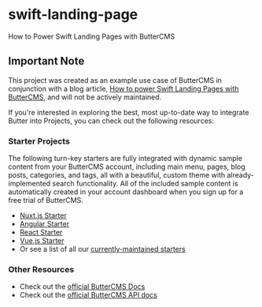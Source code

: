 # swift-landing-page

How to Power Swift Landing Pages with ButterCMS

## Important Note

This project was created as an example use case of ButterCMS in conjunction with a blog article, [How to power Swift Landing Pages with ButterCMS](https://buttercms.com/blog/swift-tutorial-landing-page/), and will not be actively maintained.

If you're interested in exploring the best, most up-to-date way to integrate Butter into <FRAMEWORK> Projects, you can check out the following resources:

### Starter Projects

The following turn-key starters are fully integrated with dynamic sample content from your ButterCMS account, including main menu, pages, blog posts, categories, and tags, all with a beautiful, custom theme with already-implemented search functionality. All of the included sample content is automatically created in your account dashboard when you sign up for a free trial of ButterCMS.

- [Nuxt.js Starter](https://buttercms.com/starters/nuxtjs-starter-project/)
- [Angular Starter](https://buttercms.com/starters/angular-starter-project/)
- [React Starter](https://buttercms.com/starters/react-starter-project/)
- [Vue.js Starter](https://buttercms.com/starters/vuejs-starter-project/)
- Or see a list of all our [currently-maintained starters](https://buttercms.com/starters/)

### Other Resources

- Check out the [official ButterCMS Docs](https://buttercms.com/docs/)
- Check out the [official ButterCMS API docs](https://buttercms.com/docs/api/)
